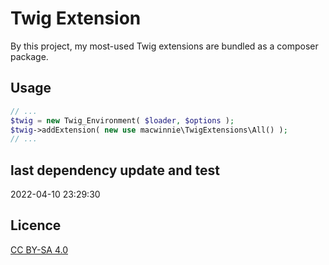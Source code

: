 # Twig Extension

By this project, my most-used Twig extensions are bundled as a composer package.

## Usage

```php
// ...
$twig = new Twig_Environment( $loader, $options );
$twig->addExtension( new use macwinnie\TwigExtensions\All() );
// ...
```

## last dependency update and test

2022-04-10 23:29:30

## Licence

[CC BY-SA 4.0](https://creativecommons.org/licenses/by-sa/4.0/deed.en)
